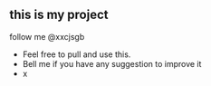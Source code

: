 

<p align="center">


## this is my project

follow me 
@xxcjsgb 

- Feel free to pull and use this.
- Bell me if you have any suggestion to improve it
- x

